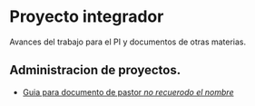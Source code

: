 # Proyecto integrador
Avances del trabajo para el PI y documentos de otras materias.
## Administracion de proyectos.
- [Guia para documento de pastor *no recuerodo el nombre*](/M.md)